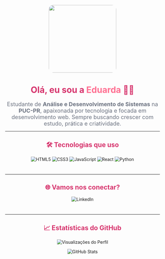<p align="center">
  <img src="https://i.pinimg.com/originals/18/26/61/1826616db563a7e25fd679b5182d5cd7.gif" width="220" style="border-radius: 15px;" />
</p>

<h1 align="center" style="font-weight: 700; color: #D6336C;">
  Olá, eu sou a <span style="color:#FF6F91;">Eduarda</span> 👩‍💻
</h1>

<p align="center" style="font-size: 18px; color: #6B7280; max-width: 600px; margin: 0 auto;">
  Estudante de <strong>Análise e Desenvolvimento de Sistemas</strong> na <strong>PUC-PR</strong>, apaixonada por tecnologia e focada em desenvolvimento web.  
  Sempre buscando crescer com estudo, prática e criatividade.
</p>

---

<h2 align="center" style="color: #D6336C;">🛠 Tecnologias que uso</h2>

<p align="center" style="margin-bottom: 40px;">
  <img alt="HTML5" src="https://img.shields.io/badge/HTML5-E34F26?style=for-the-badge&logo=html5&logoColor=white" />
  <img alt="CSS3" src="https://img.shields.io/badge/CSS3-1572B6?style=for-the-badge&logo=css3&logoColor=white" />
  <img alt="JavaScript" src="https://img.shields.io/badge/JavaScript-F7DF1E?style=for-the-badge&logo=javascript&logoColor=black" />
  <img alt="React" src="https://img.shields.io/badge/React-61DAFB?style=for-the-badge&logo=react&logoColor=black" />
  <img alt="Python" src="https://img.shields.io/badge/Python-3776AB?style=for-the-badge&logo=python&logoColor=white" />
</p>

---

<h2 align="center" style="color: #D6336C;">🌐 Vamos nos conectar?</h2>

<p align="center" style="margin-bottom: 40px;">
  <a href="https://www.linkedin.com/in/eduardavicini" target="_blank" rel="noopener noreferrer" style="text-decoration: none;">
    <img src="https://img.shields.io/badge/LinkedIn-0A66C2?style=for-the-badge&logo=linkedin&logoColor=white" alt="LinkedIn" />
  </a>
</p>

---

<h2 align="center" style="color: #D6336C;">📈 Estatísticas do GitHub</h2>

<p align="center">
  <img src="https://komarev.com/ghpvc/?username=eduardavicini&style=flat-square&color=FF6F91" alt="Visualizações do Perfil" />
</p>

<p align="center" style="margin-top: 10px;">
  <img src="https://github-readme-stats.vercel.app/api?username=eduardavicini&show_icons=true&theme=react&hide_border=true&count_private=true" alt="GitHub Stats" />
</p>

